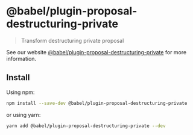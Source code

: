 # @babel/plugin-proposal-destructuring-private

> Transform destructuring private proposal

See our website [@babel/plugin-proposal-destructuring-private](https://babeljs.io/docs/en/babel-plugin-proposal-destructuring-private) for more information.

## Install

Using npm:

```sh
npm install --save-dev @babel/plugin-proposal-destructuring-private
```

or using yarn:

```sh
yarn add @babel/plugin-proposal-destructuring-private --dev
```
